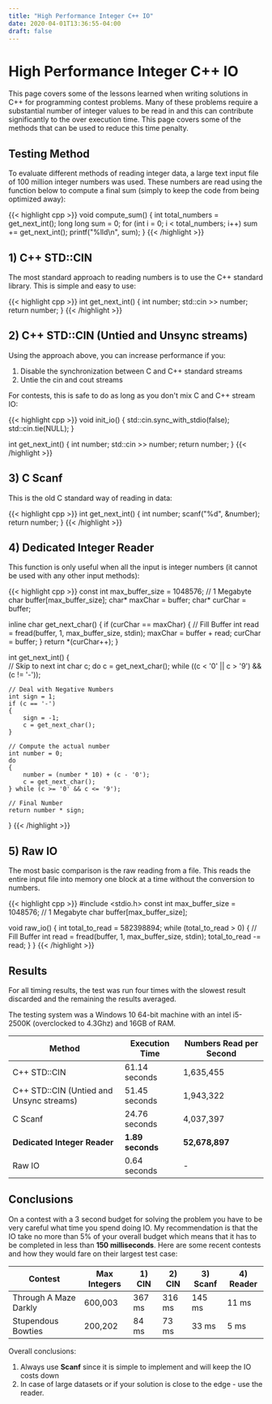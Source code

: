 ```yaml
---
title: "High Performance Integer C++ IO"
date: 2020-04-01T13:36:55-04:00
draft: false
---
```


# High Performance Integer C++ IO

This page covers some of the lessons learned when writing solutions in C++ for programming contest problems. Many of these problems require a substantial number of integer values to be read in and this can contribute significantly to the over execution time. This page covers some of the methods that can be used to reduce this time penalty.

## Testing Method

To evaluate different methods of reading integer data, a large text input file of 100 million integer numbers was used. These numbers are read using the function below to compute a final sum (simply to keep the code from being optimized away):

{{< highlight cpp >}}
void compute_sum()
{
    int total_numbers = get_next_int();
    long long sum = 0;
    for (int i = 0; i < total_numbers; i++)
        sum += get_next_int();
    printf("%lld\n", sum);
}
{{< /highlight >}}

## 1) C++ STD::CIN

The most standard approach to reading numbers is to use the C++ standard library. This is simple and easy to use:

{{< highlight cpp >}}
int get_next_int()
{
    int number;
    std::cin >> number;
    return number;
}
{{< /highlight >}}

## 2) C++ STD::CIN (Untied and Unsync streams)

Using the approach above, you can increase performance if you:

1.  Disable the synchronization between C and C++ standard streams
2.  Untie the cin and cout streams

For contests, this is safe to do as long as you don't mix C and C++ stream IO:

{{< highlight cpp >}}
void init_io()
{
    std::cin.sync_with_stdio(false);
    std::cin.tie(NULL);
}

int get_next_int()
{
    int number;
    std::cin >> number;
    return number;
}
{{< /highlight >}}

## 3) C Scanf

This is the old C standard way of reading in data:

{{< highlight cpp >}}
int get_next_int()
{
    int number;
    scanf("%d", &number);
    return number;
}
{{< /highlight >}}

## 4) Dedicated Integer Reader

This function is only useful when all the input is integer numbers (it cannot be used with any other input methods):

{{< highlight cpp >}}
const int max_buffer_size = 1048576; // 1 Megabyte
char buffer[max_buffer_size];
char* maxChar = buffer;
char* curChar = buffer;
 
inline char get_next_char()
{
    if (curChar == maxChar)
    {
        // Fill Buffer
        int read = fread(buffer, 1, max_buffer_size, stdin);
        maxChar = buffer + read;
        curChar = buffer;
    }
    return *(curChar++);
}

int get_next_int()
{  
    // Skip to next int
    char c;
    do
        c = get_next_char();
    while ((c < '0' || c > '9') && (c != '-'));
 
    // Deal with Negative Numbers
    int sign = 1;
    if (c == '-')
    {
        sign = -1;
        c = get_next_char();
    }
 
    // Compute the actual number
    int number = 0;
    do
    {
        number = (number * 10) + (c - '0');
        c = get_next_char();
    } while (c >= '0' && c <= '9');
 
    // Final Number
    return number * sign;
}
{{< /highlight >}}

## 5) Raw IO

The most basic comparison is the raw reading from a file. This reads the entire input file into memory one block at a time without the conversion to numbers.

{{< highlight cpp >}}
#include <stdio.h>
const int max_buffer_size = 1048576; // 1 Megabyte
char buffer[max_buffer_size];

void raw_io()
{
    int total_to_read = 582398894;
    while (total_to_read > 0)
    {
        // Fill Buffer
        int read = fread(buffer, 1, max_buffer_size, stdin);
        total_to_read -= read;
    }
}
{{< /highlight >}}

## Results

For all timing results, the test was run four times with the slowest result discarded and the remaining the results averaged.

The testing system was a Windows 10 64-bit machine with an intel i5-2500K (overclocked to 4.3Ghz) and 16GB of RAM.

| Method                                   | Execution Time   | Numbers Read per Second |
|------------------------------------------|------------------|-------------------------|
| C++ STD::CIN                             | 61.14 seconds    | 1,635,455               |
| C++ STD::CIN (Untied and Unsync streams) | 51.45 seconds    | 1,943,322               |
| C Scanf                                  | 24.76 seconds    | 4,037,397               |
| **Dedicated Integer Reader**             | **1.89 seconds** | **52,678,897**          |
| Raw IO                                   | 0.64 seconds     | -                       |

## Conclusions

On a contest with a 3 second budget for solving the problem you have to be very careful what time you spend doing IO. My recommendation is that the IO take no more than 5% of your overall budget which means that it has to be completed in less than **150 milliseconds**. Here are some recent contests and how they would fare on their largest test case:

| Contest               | Max Integers | 1) CIN | 2) CIN | 3) Scanf | 4) Reader |
|-----------------------|--------------|--------|--------|----------|-----------|
| Through A Maze Darkly | 600,003      | 367 ms | 316 ms | 145 ms   | 11 ms     |
| Stupendous Bowties    | 200,202      | 84 ms  | 73 ms  | 33 ms    | 5 ms      |

Overall conclusions:

1.  Always use **Scanf** since it is simple to implement and will keep the IO costs down
2.  In case of large datasets or if your solution is close to the edge - use the reader.